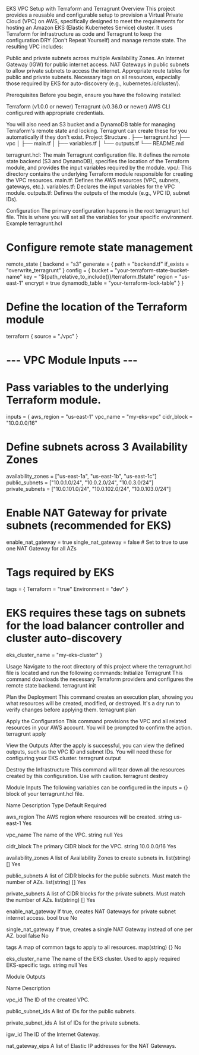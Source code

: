 EKS VPC Setup with Terraform and Terragrunt
Overview
This project provides a reusable and configurable setup to provision a Virtual Private Cloud (VPC) on AWS, specifically designed to meet the requirements for hosting an Amazon EKS (Elastic Kubernetes Service) cluster. It uses Terraform for infrastructure as code and Terragrunt to keep the configuration DRY (Don't Repeat Yourself) and manage remote state.
The resulting VPC includes:

Public and private subnets across multiple Availability Zones.
An Internet Gateway (IGW) for public internet access.
NAT Gateways in public subnets to allow private subnets to access the internet.
Appropriate route tables for public and private subnets.
Necessary tags on all resources, especially those required by EKS for auto-discovery (e.g., kubernetes.io/cluster/<cluster-name>).

Prerequisites
Before you begin, ensure you have the following installed:

Terraform (v1.0.0 or newer)
Terragrunt (v0.36.0 or newer)
AWS CLI configured with appropriate credentials.

You will also need an S3 bucket and a DynamoDB table for managing Terraform's remote state and locking. Terragrunt can create these for you automatically if they don't exist.
Project Structure
.
├── terragrunt.hcl
├── vpc
│   ├── main.tf
│   ├── variables.tf
│   └── outputs.tf
└── README.md


terragrunt.hcl: The main Terragrunt configuration file. It defines the remote state backend (S3 and DynamoDB), specifies the location of the Terraform module, and provides the input variables required by the module.
vpc/: This directory contains the underlying Terraform module responsible for creating the VPC resources.
main.tf: Defines the AWS resources (VPC, subnets, gateways, etc.).
variables.tf: Declares the input variables for the VPC module.
outputs.tf: Defines the outputs of the module (e.g., VPC ID, subnet IDs).



Configuration
The primary configuration happens in the root terragrunt.hcl file. This is where you will set all the variables for your specific environment.
Example terragrunt.hcl
# Configure remote state management
remote_state {
  backend = "s3"
  generate = {
    path      = "backend.tf"
    if_exists = "overwrite_terragrunt"
  }
  config = {
    bucket         = "your-terraform-state-bucket-name"
    key            = "${path_relative_to_include()}/terraform.tfstate"
    region         = "us-east-1"
    encrypt        = true
    dynamodb_table = "your-terraform-lock-table"
  }
}

# Define the location of the Terraform module
terraform {
  source = "./vpc"
}

# --- VPC Module Inputs ---
# Pass variables to the underlying Terraform module.
inputs = {
  aws_region = "us-east-1"
  vpc_name   = "my-eks-vpc"
  cidr_block = "10.0.0.0/16"

  # Define subnets across 3 Availability Zones
  availability_zones = ["us-east-1a", "us-east-1b", "us-east-1c"]
  public_subnets     = ["10.0.1.0/24", "10.0.2.0/24", "10.0.3.0/24"]
  private_subnets    = ["10.0.101.0/24", "10.0.102.0/24", "10.0.103.0/24"]

  # Enable NAT Gateway for private subnets (recommended for EKS)
  enable_nat_gateway = true
  single_nat_gateway = false # Set to true to use one NAT Gateway for all AZs

  # Tags required by EKS
  tags = {
    Terraform   = "true"
    Environment = "dev"
  }

  # EKS requires these tags on subnets for the load balancer controller and cluster auto-discovery
  eks_cluster_name = "my-eks-cluster"
}

Usage
Navigate to the root directory of this project where the terragrunt.hcl file is located and run the following commands:
Initialize Terragrunt
This command downloads the necessary Terraform providers and configures the remote state backend.
terragrunt init

Plan the Deployment
This command creates an execution plan, showing you what resources will be created, modified, or destroyed. It's a dry run to verify changes before applying them.
terragrunt plan

Apply the Configuration
This command provisions the VPC and all related resources in your AWS account. You will be prompted to confirm the action.
terragrunt apply

View the Outputs
After the apply is successful, you can view the defined outputs, such as the VPC ID and subnet IDs. You will need these for configuring your EKS cluster.
terragrunt output

Destroy the Infrastructure
This command will tear down all the resources created by this configuration. Use with caution.
terragrunt destroy

Module Inputs
The following variables can be configured in the inputs = {} block of your terragrunt.hcl file.



Name
Description
Type
Default
Required



aws_region
The AWS region where resources will be created.
string
us-east-1
Yes


vpc_name
The name of the VPC.
string
null
Yes


cidr_block
The primary CIDR block for the VPC.
string
10.0.0.0/16
Yes


availability_zones
A list of Availability Zones to create subnets in.
list(string)
[]
Yes


public_subnets
A list of CIDR blocks for the public subnets. Must match the number of AZs.
list(string)
[]
Yes


private_subnets
A list of CIDR blocks for the private subnets. Must match the number of AZs.
list(string)
[]
Yes


enable_nat_gateway
If true, creates NAT Gateways for private subnet internet access.
bool
true
No


single_nat_gateway
If true, creates a single NAT Gateway instead of one per AZ.
bool
false
No


tags
A map of common tags to apply to all resources.
map(string)
{}
No


eks_cluster_name
The name of the EKS cluster. Used to apply required EKS-specific tags.
string
null
Yes


Module Outputs



Name
Description



vpc_id
The ID of the created VPC.


public_subnet_ids
A list of IDs for the public subnets.


private_subnet_ids
A list of IDs for the private subnets.


igw_id
The ID of the Internet Gateway.


nat_gateway_eips
A list of Elastic IP addresses for the NAT Gateways.

